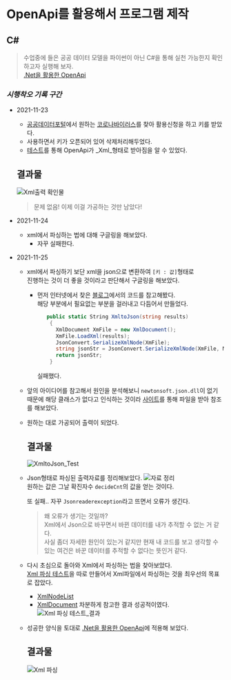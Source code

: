 # OpenApi를 활용해서 프로그램 제작

## C#
> 수업중에 들은 공공 데이터 모델을 파이썬이 아닌 C#을 통해 실천 가능한지 확인하고자 실행해 보자.  
[.Net을 활용한 OpenApi](./Civ19_WithCsharp)  
### _시행착오 기록 구간_
* 2021-11-23  
  * [공공데이터포털](https://www.data.go.kr/)에서 원하는 [코로나바이러스](https://www.data.go.kr/tcs/dss/selectApiDataDetailView.do?publicDataPk=15043376)를 찾아 활용신청을 하고 키를 받았다.
  * 사용하면서 키가 오픈되어 있어 삭제처리해두었다.
  * [테스트](./Civ19_WithCsharp_Test)를 통해 OpenApi가 _Xml_형태로 받아짐을 알 수 있었다.
  
  ## 결과물
  ![Xml출력 확인물](https://user-images.githubusercontent.com/40691856/143234613-6ebda773-4a10-4448-8daf-f4bfb680a133.PNG)
  > 문제 없음! 이제 이걸 가공하는 것만 남았다!

* 2021-11-24
  * xml에서 파싱하는 법에 대해 구글링을 해보았다.
    * 자꾸 실패한다.
  
* 2021-11-25
  * xml에서 파싱하기 보단 xml을 json으로 변환하여 `[키 : 값]`형태로  
    진행하는 것이 더 좋을 것이라고 판단해서 구글링을 해보았다.
    * 먼저 인터넷에서 찾은 [블로그](https://ggmouse.tistory.com/207)에서의 코드를 참고해봤다.  
    해당 부분에서 필요없는 부분을 걸러내고 다듬어서 만들었다.
      ```csharp
         public static String XmltoJson(string results)
          {
            XmlDocument XmFile = new XmlDocument();
            XmFile.LoadXml(results);
            JsonConvert.SerializeXmlNode(XmFile);
            string jsonStr = JsonConvert.SerializeXmlNode(XmFile, Newtonsoft.Json.Formatting.None, true);
            return jsonStr;
          }
      ```
      실패했다.  


  * 앞의 아이디어를 참고해서 원인을 분석해보니 `newtonsoft.json.dll`이 없기 때문에 해당 클래스가 없다고 인식하는 것이라 [사이트](newtonsoft.json.dll)를 통해 파일을 받아 참조를 해보았다.


  * 원하는 대로 가공되어 출력이 되었다.
      ## 결과물
      ![XmltoJson_Test](https://user-images.githubusercontent.com/40691856/143390358-e0cc7da3-7214-44ec-ad04-17ffc4661753.PNG)
        

  * Json형태로 파싱된 출력자료를 정리해보았다.
    ![자료 정리](https://user-images.githubusercontent.com/40691856/143413517-69724cc0-67b7-45c9-b732-43f5b7bfc4ab.PNG)  
    원하는 값은 그날 확진자수 `decideCnt`의 값을 얻는 것이다.
      
    또 실패.. 자꾸 `Jsonreaderexception`라고 뜨면서 오류가 생긴다.
    > 왜 오류가 생기는 것일까?  
    > Xml에서 Json으로 바꾸면서 바뀐 데이터를 내가 추적할 수 없는 거 같다.  
    > 사실 좀더 자세한 원인이 있는거 같지만 현재 내 코드를 보고 생각할 수 있는 여건은 바꾼 데이터를 추적할 수 없다는 뜻인거 같다.
      

  * 다시 초심으로 돌아와 Xml에서 파싱하는 법을 찾아보았다.  
    [Xml 파싱 테스트](./xml_parsing_Test)을 따로 만들어서 Xml파일에서 파싱하는 것을 최우선의 목표로 잡았다. 

    * [XmlNodeList](https://docs.microsoft.com/ko-kr/dotnet/api/system.xml.xmlnodelist?view=net-6.0)  
    * [XmlDocument](https://docs.microsoft.com/ko-kr/dotnet/api/system.xml.xmldocument?view=net-6.0)
    차분하게 참고한 결과 성공적이였다.
    ![Xml 파싱 테스트_결과](https://user-images.githubusercontent.com/40691856/143458735-9a23de28-dca1-4f17-93f3-6804302f95ad.PNG)  
      
      

  * 성공한 양식을 토대로 [.Net을 활용한 OpenApi](./Civ19_WithCsharp)에 적용해 보았다.
    ## 결과물
    ![Xml 파싱](https://user-images.githubusercontent.com/40691856/143459390-8bb7c1b9-84e0-4e29-8f60-ec36d46772e9.PNG)